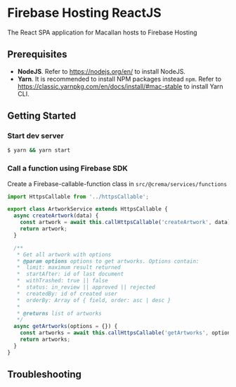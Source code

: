 # Firebase Hosting ReactJS

The React SPA application for Macallan hosts to Firebase Hosting

## Prerequisites

- **NodeJS**. Refer to https://nodejs.org/en/ to install NodeJS.
- **Yarn**. It is recommended to install NPM packages instead `npm`. Refer to https://classic.yarnpkg.com/en/docs/install/#mac-stable to install Yarn CLI.

## Getting Started

### Start dev server

```sh
$ yarn && yarn start
```

### Call a function using Firebase SDK

Create a Firebase-callable-function class in `src/@crema/services/functions`

```ts
import HttpsCallable from '../httpsCallable';

export class ArtworkService extends HttpsCallable {
  async createArtwork(data) {
    const artwork = await this.callHttpsCallable('createArtwork', data);
    return artwork;
  }

  /**
   * Get all artwork with options
   * @param options options to get artworks. Options contain:
   *  limit: maximum result returned
   *  startAfter: id of last document
   *  withTrashed: true || false
   *  status: in_review || approved || rejected
   *  createdBy: id of created user
   *  orderBy: Array of { field, order: asc | desc }
   *
   * @returns list of artworks
   */
  async getArtworks(options = {}) {
    const artworks = await this.callHttpsCallable('getArtworks', options);
    return artworks;
  }
}
```

## Troubleshooting
